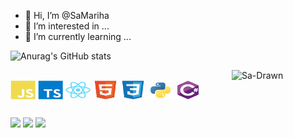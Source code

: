 - 👋 Hi, I’m @SaMariha
- 👀 I’m interested in ...
- 🌱 I’m currently learning ...



![Anurag's GitHub stats](https://github-readme-stats.vercel.app/api/top-langs/?username=SaMariha&show_icons=true&theme=radical)

<img align="right" alt="Sa-Drawn" height="140" width="150"  src="https://lh3.googleusercontent.com/pw/ADCreHckE_EKCecUM4Qt3rLK3XoJAroJ8D-IjwKWgf2qfRqrzt786N_oi4h8xKqSOF5geKm6yva1u6PUQQ_TeIGNwhgLL0-M4bwPLR5tLsk6mUBYryfGsUdDunjqzeCD3NirOyQVKWe7qB8lQpGdO8YdY5XgTZ4CDN4zApGNoIqAKMZ_CaX8-NCwehyaR4CQek8X_Oy40OdsDrHM6R1E0Dyp9iURqb1WR-tI3CotcnRJ3k1fRZkHxp2VgO4cIG8jjBnmV1XmjPVfdME5gUqEZ53_9MH17BUuB0iWV4ulAx3-jQsvpFdjZdGV3-_xEStxc8M6NUKV6FApSTpeQBFUKHuPr1LDy3kwaD3EKMgAX_WccojBcetMk_8Am1Hz68s2KEOBjQ-WojYljY3r-kEQHSsV_QoJdS3t7PdYEIOm5d99NfT8cNWBU2cSabFNFJrtKu7VNs-qZUAOgcdxtxtZHN7Kl4KJtzLju5dCUVowV9S5PyAxVBPbqkL3Mgehgy8NT38VHP1gAKrdWsx5dAig7vdgKIMbS44sc8jk2Y1Nwwd7a5zcyK3nWeFMmyQxbYpIU7LaV9OaF23-2KfIS0gECDNTkROWffU-d2etBCl5nhUfrKx5VxVrh_UI26moLrP38s1vrncayoVZ9URCeEWmoYnImWBje5VVEUJ3do0Uay0UZBigQYfH64jhFhK42hRPp8nKBoohkzLMYkylWw2W9BJdC5TXKq6AuRvIRcgaaNU7EMUQDg4fe2pMi4PEb7MFEg04OcXX6FqOE6-0LMjO5ME_kaMWvIMBEEqnpcN5lLfAWGrQ9IplhD4XDfbtTRRgDtQu72GQ1wP0xf5CJj4Sk5dp6nij59P9Bv0lcGWQxzBP4n47YALS0YOVCrHA6MAHo-2BxreLWNBlLLbI7piIIXMoL5jThMzZzmfYXwcEMFmk3Pvw_6P5q8S951dW9nVpGv4=w720-h664-s-no?authuser=0">

<div style="display: inline_block"><br>
  <img align="center" alt="Rafa-Js" height="30" width="40" src="https://raw.githubusercontent.com/devicons/devicon/master/icons/javascript/javascript-plain.svg">
  <img align="center" alt="Rafa-Ts" height="30" width="40" src="https://raw.githubusercontent.com/devicons/devicon/master/icons/typescript/typescript-plain.svg">
  <img align="center" alt="Rafa-React" height="30" width="40" src="https://raw.githubusercontent.com/devicons/devicon/master/icons/react/react-original.svg">
  <img align="center" alt="Rafa-HTML" height="30" width="40" src="https://raw.githubusercontent.com/devicons/devicon/master/icons/html5/html5-original.svg">
  <img align="center" alt="Rafa-CSS" height="30" width="40" src="https://raw.githubusercontent.com/devicons/devicon/master/icons/css3/css3-original.svg">
  <img align="center" alt="Rafa-Python" height="30" width="40" src="https://raw.githubusercontent.com/devicons/devicon/master/icons/python/python-original.svg">
  <img align="center" alt="Rafa-Csharp" height="30" width="40" src="https://raw.githubusercontent.com/devicons/devicon/master/icons/csharp/csharp-original.svg">
  
</div>

##
<div> 
  
  <a href="https://www.instagram.com/sa_mariha/" target="_blank"><img src="https://img.shields.io/badge/-Instagram-%23E4405F?style=for-the-badge&logo=instagram&logoColor=white" target="_blank"></a>
  <a href = "mailto:sabrinammgs@gmail.com"><img src="https://img.shields.io/badge/-Gmail-%23333?style=for-the-badge&logo=gmail&logoColor=white" target="_blank"></a>
  <a href="www.linkedin.com/in/sabrina-mariha" target="_blank"><img src="https://img.shields.io/badge/-LinkedIn-%230077B5?style=for-the-badge&logo=linkedin&logoColor=white" target="_blank"></a> 
<!---

SaMariha/SaMariha is a ✨ special ✨ repository because its `README.md` (this file) appears on your GitHub profile.
You can click the Preview link to take a look at your changes.
--->
